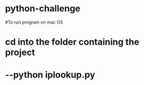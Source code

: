 # python-challenge

#To run program on mac OS
#  cd into the folder containing the project
#  --python iplookup.py
